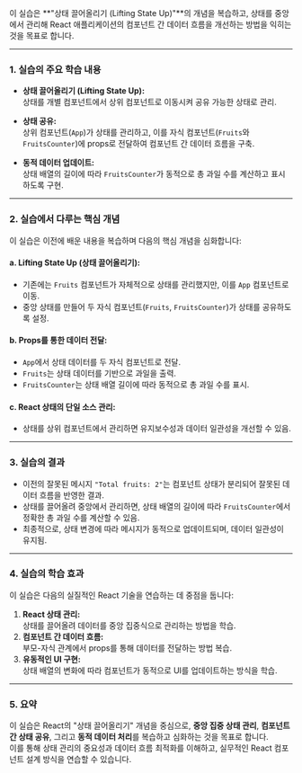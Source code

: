 이 실습은 **"상태 끌어올리기 (Lifting State Up)"**의 개념을 복습하고, 상태를 중앙에서 관리해 React 애플리케이션의 컴포넌트 간 데이터 흐름을 개선하는 방법을 익히는 것을 목표로 합니다. 

---

### **1. 실습의 주요 학습 내용**
- **상태 끌어올리기 (Lifting State Up):**  
  상태를 개별 컴포넌트에서 상위 컴포넌트로 이동시켜 공유 가능한 상태로 관리.

- **상태 공유:**  
  상위 컴포넌트(`App`)가 상태를 관리하고, 이를 자식 컴포넌트(`Fruits`와 `FruitsCounter`)에 props로 전달하여 컴포넌트 간 데이터 흐름을 구축.

- **동적 데이터 업데이트:**  
  상태 배열의 길이에 따라 `FruitsCounter`가 동적으로 총 과일 수를 계산하고 표시하도록 구현.

---

### **2. 실습에서 다루는 핵심 개념**
이 실습은 이전에 배운 내용을 복습하며 다음의 핵심 개념을 심화합니다:

#### **a. Lifting State Up (상태 끌어올리기):**
- 기존에는 `Fruits` 컴포넌트가 자체적으로 상태를 관리했지만, 이를 `App` 컴포넌트로 이동.
- 중앙 상태를 만들어 두 자식 컴포넌트(`Fruits`, `FruitsCounter`)가 상태를 공유하도록 설정.

#### **b. Props를 통한 데이터 전달:**
- `App`에서 상태 데이터를 두 자식 컴포넌트로 전달.
- `Fruits`는 상태 데이터를 기반으로 과일을 출력.
- `FruitsCounter`는 상태 배열 길이에 따라 동적으로 총 과일 수를 표시.

#### **c. React 상태의 단일 소스 관리:**
- 상태를 상위 컴포넌트에서 관리하면 유지보수성과 데이터 일관성을 개선할 수 있음.

---

### **3. 실습의 결과**
- 이전의 잘못된 메시지 `"Total fruits: 2"`는 컴포넌트 상태가 분리되어 잘못된 데이터 흐름을 반영한 결과.
- 상태를 끌어올려 중앙에서 관리하면, 상태 배열의 길이에 따라 `FruitsCounter`에서 정확한 총 과일 수를 계산할 수 있음.
- 최종적으로, 상태 변경에 따라 메시지가 동적으로 업데이트되며, 데이터 일관성이 유지됨.

---

### **4. 실습의 학습 효과**
이 실습은 다음의 실질적인 React 기술을 연습하는 데 중점을 둡니다:
1. **React 상태 관리:**  
   상태를 끌어올려 데이터를 중앙 집중식으로 관리하는 방법을 학습.
2. **컴포넌트 간 데이터 흐름:**  
   부모-자식 관계에서 props를 통해 데이터를 전달하는 방법 복습.
3. **유동적인 UI 구현:**  
   상태 배열의 변화에 따라 컴포넌트가 동적으로 UI를 업데이트하는 방식을 학습.

---

### **5. 요약**
이 실습은 React의 "상태 끌어올리기" 개념을 중심으로, **중앙 집중 상태 관리**, **컴포넌트 간 상태 공유**, 그리고 **동적 데이터 처리**를 복습하고 심화하는 것을 목표로 합니다.  
이를 통해 상태 관리의 중요성과 데이터 흐름 최적화를 이해하고, 실무적인 React 컴포넌트 설계 방식을 연습할 수 있습니다.
